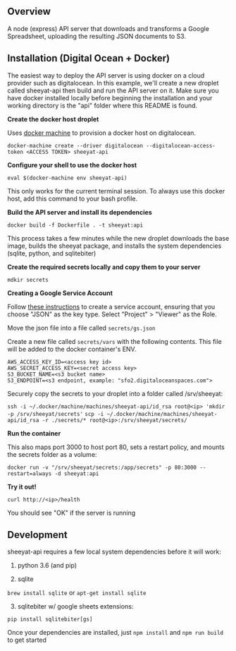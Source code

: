 ## Overview

A node (express) API server that downloads and transforms a Google Spreadsheet, uploading the resulting JSON documents to S3.

## Installation (Digital Ocean + Docker)

The easiest way to deploy the API server is using docker on a cloud provider such as digitalocean. In this example, we'll create a new droplet called sheeyat-api then build and run the API server on it. Make sure you have docker installed locally before beginning the installation and your working directory is the "api" folder where this README is found.

**Create the docker host droplet**

Uses [docker machine](https://docs.docker.com/machine/) to provision a docker host on digitalocean.

`docker-machine create --driver digitalocean --digitalocean-access-token <ACCESS TOKEN> sheeyat-api`

**Configure your shell to use the docker host**

`eval $(docker-machine env sheeyat-api)`

This only works for the current terminal session. To always use this docker host, add this command to your bash profile.

**Build the API server and install its dependencies**

`docker build -f Dockerfile . -t sheeyat:api`

This process takes a few minutes while the new droplet downloads the base image, builds the sheeyat package, and installs the system dependencies (sqlite, python, and sqlitebiter)

**Create the required secrets locally and copy them to your server**

`mdkir secrets`

**Creating a Google Service Account**

Follow [these instructions](https://support.google.com/a/answer/7378726?hl=en) to create a service account, ensuring that you choose "JSON" as the key type. Select "Project" > "Viewer" as the Role.

Move the json file into a file called `secrets/gs.json`

Create a new file called `secrets/vars` with the following contents. This file will be added to the docker container's ENV.

```
AWS_ACCESS_KEY_ID=<access key id>
AWS_SECRET_ACCESS_KEY=<secret access key>
S3_BUCKET_NAME=<s3 bucket name>
S3_ENDPOINT=<s3 endpoint, example: "sfo2.digitaloceanspaces.com">
```

Securely copy the secrets to your droplet into a folder called /srv/sheeyat:

`ssh -i ~/.docker/machine/machines/sheeyat-api/id_rsa root@<ip> 'mkdir -p /srv/sheeyat/secrets'`
`scp -i ~/.docker/machine/machines/sheeyat-api/id_rsa -r ./secrets/* root@<ip>:/srv/sheeyat/secrets/`

**Run the container**

This also maps port 3000 to host port 80, sets a restart policy, and mounts the secrets folder as a volume:

`docker run -v "/srv/sheeyat/secrets:/app/secrets" -p 80:3000 --restart=always -d sheeyat:api`

**Try it out!**

`curl http://<ip>/health`

You should see "OK" if the server is running

## Development

sheeyat-api requires a few local system dependencies before it will work:

1. python 3.6 (and pip)

2. sqlite

`brew install sqlite` or `apt-get install sqlite`

3. sqlitebiter w/ google sheets extensions:

`pip install sqlitebiter[gs]`

Once your dependencies are installed, just `npm install` and `npm run build` to get started
